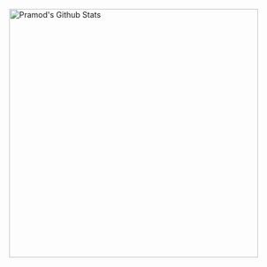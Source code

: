 <div>
<p align="left">
  <img align="center" src="https://github-readme-stats.vercel.app/api?username=MylenaAlmeidahD&show_icons=true&title_color=610D4D&icon_color=C949DC&text_color=440A5C&bg_color=F3D3E7" alt="Pramod's Github Stats" width="450px"> 
</p></div>
